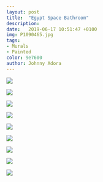 ```yaml
---
layout: post
title:  "Egypt Space Bathroom"
description: 
date:   2019-06-17 10:51:47 +0100
img: P1090465.jpg
tags: 
- Murals
- Painted
color: 9e7600
author: Johnny Adora
---
```

![]({{site.baseurl}}/images/P1090465.jpg)

![]({{site.baseurl}}/images/P1090472.jpg)

![]({{site.baseurl}}/images/P1090446.jpg)

![]({{site.baseurl}}/images/P1090466.jpg)

![]({{site.baseurl}}/images/P1090442.jpg)

![]({{site.baseurl}}/images/P1090451c.jpg)

![]({{site.baseurl}}/images/P1090463.jpg)

![]({{site.baseurl}}/images/P1090452.jpg)

![]({{site.baseurl}}/images/P1090442.jpg)
